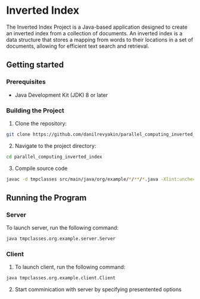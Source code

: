 # Inverted Index
The Inverted Index Project is a Java-based application designed to create an inverted index from a collection of documents. An inverted index is a data structure that stores a mapping from words to their locations in a set of documents, allowing for efficient text search and retrieval.
## Getting started
### Prerequisites
- Java Development Kit (JDK) 8 or later
### Building the Project
1. Clone the repository:
```bash
git clone https://github.com/danilrevyakin/parallel_computing_inverted_index.git
```
2. Navigate to the project directory:
```bash
cd parallel_computing_inverted_index
```
3. Compile source code
```bash
javac -d tmpclasses src/main/java/org/example/*/**/*.java -Xlint:unchecked
```
## Running the Program
### Server
To launch server, run the following command:
```bash
java tmpclasses.org.example.server.Server    
```
### Client
1. To launch client, run the following command:
```bash
java tmpclasses.org.example.client.Client    
```
2. Start comminication with server by specifying presentented options 


